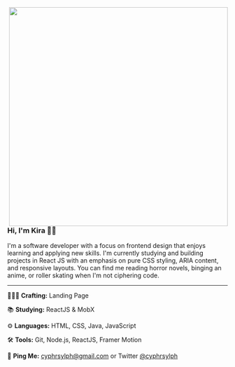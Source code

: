 <img align="right" height=500px src="https://user-images.githubusercontent.com/106278777/215287361-319fba6a-9571-4989-a4d3-d7db81dacb49.png">

### Hi, I'm Kira 🧚‍♀️

I'm a software developer with a focus on frontend design that enjoys learning and applying new skills. I'm currently studying and building projects in React JS with an emphasis on pure CSS styling, ARIA content, and responsive layouts. You can find me reading horror novels, binging an anime, or roller skating when I'm not ciphering code. 

---

👩🏻‍💻 **Crafting:** Landing Page

📚 **Studying:** ReactJS & MobX

⚙️ **Languages:** HTML, CSS, Java, JavaScript

🛠️ **Tools:** Git, Node.js, ReactJS, Framer Motion

📮 **Ping Me:** cyphrsylph@gmail.com or Twitter [@cyphrsylph](https://twitter.com/cyphrsylph)
